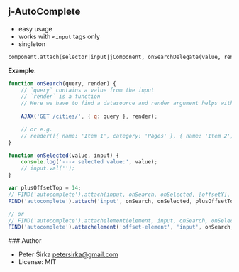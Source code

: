 ## j-AutoComplete

- easy usage
- works with `<input` tags only
- singleton

```html
component.attach(selector|input|jComponent, onSearchDelegate(value, render(array)), onSelectedDelegate(value, input), [customOffsetTop], [customOffsetLeft], [customIncrementWidth]);
```

__Example__:
```javascript
function onSearch(query, render) {
	// `query` contains a value from the input
	// `render` is a function
	// Here we have to find a datasource and render argument helps with rendering HTML
   
  	AJAX('GET /cities/', { q: query }, render);

    // or e.g.
	// render([{ name: 'Item 1', category: 'Pages' }, { name: 'Item 2', category: 'Widgets' }]);
}

function onSelected(value, input) {
    console.log('---> selected value:', value);
    // input.val('');
}

var plusOffsetTop = 14;
// FIND('autocomplete').attach(input, onSearch, onSelected, [offsetY], [offsetX], [width]);
FIND('autocomplete').attach('input', onSearch, onSelected, plusOffsetTop);

// or
// FIND('autocomplete').attachelement(element, input, onSearch, onSelected, [offsetY], [offsetX], [width]);
FIND('autocomplete').attachelement('offset-element', 'input', onSearch, onSelected);
```

### Author

- Peter Širka <petersirka@gmail.com>
- License: MIT